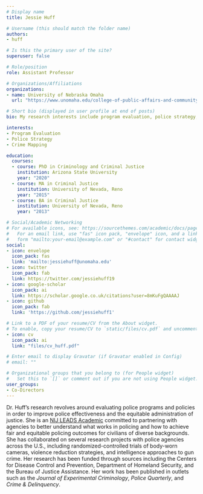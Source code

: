 ```yaml
---
# Display name
title: Jessie Huff

# Username (this should match the folder name)
authors:
- huff

# Is this the primary user of the site?
superuser: false

# Role/position
role: Assistant Professor

# Organizations/Affiliations
organizations:
- name: University of Nebraska Omaha
  url: "https://www.unomaha.edu/college-of-public-affairs-and-community-service/criminology-and-criminal-justice/about-us/jessica-huff.php"

# Short bio (displayed in user profile at end of posts)
bio: My research interests include program evaluation, police strategy, and crime mapping.

interests:
- Program Evaluation
- Police Strategy
- Crime Mapping

education:
  courses:
  - course: PhD in Criminology and Criminal Justice
    institution: Arizona State University
    year: "2020"
  - course: MA in Criminal Justice
    institution: University of Nevada, Reno
    year: "2015"
  - course: BA in Criminal Justice
    institution: University of Nevada, Reno
    year: "2013"

# Social/Academic Networking
# For available icons, see: https://sourcethemes.com/academic/docs/page-builder/#icons
#   For an email link, use "fas" icon pack, "envelope" icon, and a link in the
#   form "mailto:your-email@example.com" or "#contact" for contact widget.
social:
- icon: envelope
  icon_pack: fas
  link: 'mailto:jessiehuff@unomaha.edu'
- icon: twitter
  icon_pack: fab
  link: https://twitter.com/jessiehuff19
- icon: google-scholar
  icon_pack: ai
  link: https://scholar.google.co.uk/citations?user=8mKuFgQAAAAJ
- icon: github
  icon_pack: fab
  link: 'https://github.com/jessiehuff1'

# Link to a PDF of your resume/CV from the About widget.
# To enable, copy your resume/CV to `static/files/cv.pdf` and uncomment the lines below.
- icon: cv
  icon_pack: ai
  link: "files/cv_huff.pdf"

# Enter email to display Gravatar (if Gravatar enabled in Config)
# email: ""

# Organizational groups that you belong to (for People widget)
#   Set this to `[]` or comment out if you are not using People widget.
user_groups:
- Co-Directors
---
```


Dr. Huff’s research revolves around evaluating police programs and policies in order to improve police effectiveness and the equitable administration of justice. She is an [NIJ LEADS Academic](https://nij.ojp.gov/funding/leads-scholar-biographies) committed to partnering with agencies to better understand what works in policing and how to achieve fair and equitable policing outcomes for civilians of diverse backgrounds. She has collaborated on several research projects with police agencies across the U.S., including randomized-controlled trials of body-worn cameras, violence reduction strategies, and intelligence approaches to gun crime. Her research has been funded through sources including the Centers for Disease Control and Prevention, Department of Homeland Security, and the Bureau of Justice Assistance. Her work has been published in outlets such as the *Journal of Experimental Criminology*, *Police Quarterly*, and *Crime & Delinquency*.
